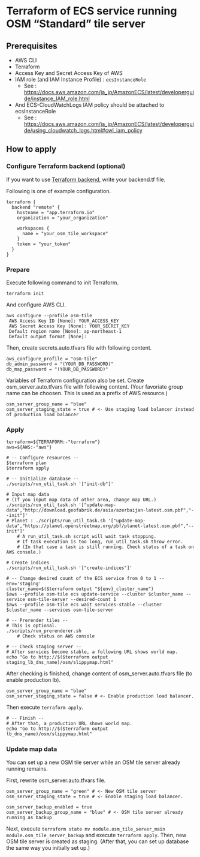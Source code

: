Terraform of ECS service running OSM “Standard” tile server
=====

## Prerequisites

* AWS CLI
* Terraform
* Access Key and Secret Access Key of AWS
* IAM role (and IAM Instance Profile) : `ecsInstanceRole`
    * See : https://docs.aws.amazon.com/ja_jp/AmazonECS/latest/developerguide/instance_IAM_role.html
* And ECS-CloudWatchLogs IAM policy should be attached to ecsInstanceRole
    * See : https://docs.aws.amazon.com/ja_jp/AmazonECS/latest/developerguide/using_cloudwatch_logs.html#cwl_iam_policy

## How to apply

### Configure Terraform backend (optional)

If you want to use [Terraform backend](https://www.terraform.io/docs/backends/index.html), write your backend.tf file.

Following is one of example configuration.

```
terraform {
  backend "remote" {
    hostname = "app.terraform.io"
    organization = "your_organization"

    workspaces {
      name = "your_osm_tile_workspace"
    }
    token = "your_token"
  }
}
```

### Prepare

Execute following command to init Terraform.

```
terraform init
```

And configure AWS CLI.

```
aws configure --profile osm-tile
 AWS Access Key ID [None]: YOUR_ACCESS_KEY
 AWS Secret Access Key [None]: YOUR_SECRET_KEY
 Default region name [None]: ap-northeast-1
 Default output format [None]:
```

Then, create secrets.auto.tfvars file with following content.

```
aws_configure_profile = "osm-tile"
db_admin_password = "(YOUR_DB_PASSWORD)"
db_map_password = "(YOUR_DB_PASSWORD)"
```

Variables of Terraform configuration also be set. Create osm_server.auto.tfvars file with following content. (Your favoriate group name can be choosen. This is used as a prefix of AWS resource.)

```
osm_server_group_name = "blue"
osm_server_staging_state = true # <- Use staging load balancer instead of production load balancer
```

### Apply

```
terraform=${TERRAFORM:-"terraform"}
aws=${AWS:-"aws"}

# -- Configure resources --
$terraform plan
$terraform apply

# -- Initialize database --
./scripts/run_util_task.sh '["init-db"]'

# Input map data
# (If you input map data of other area, change map URL.)
./scripts/run_util_task.sh '["update-map-data","http://download.geofabrik.de/asia/azerbaijan-latest.osm.pbf","--init"]'
# Planet : ./scripts/run_util_task.sh '["update-map-data","https://planet.openstreetmap.org/pbf/planet-latest.osm.pbf","--init"]'
    # A run_util_task.sh script will wait task stopping.
    # If task execution is too long, run_util_task.sh throw error.
    # (In that case a task is still running. Check status of a task on AWS console.)

# Create indices
./scripts/run_util_task.sh '["create-indices"]'

# -- Change desired count of the ECS service from 0 to 1 --
env='staging'
cluster_name=$($terraform output "${env}_cluster_name")
$aws --profile osm-tile ecs update-service --cluster $cluster_name --service osm-tile-server --desired-count 1
$aws --profile osm-tile ecs wait services-stable --cluster $cluster_name --services osm-tile-server

# -- Prerender tiles --
# This is optional.
./scripts/run_prerenderer.sh
    # Check status on AWS console

# -- Check staging server --
# After services become stable, a following URL shows world map.
echo "Go to http://$($terraform output staging_lb_dns_name)/osm/slippymap.html"
```

After checking is finished, change content of osm_server.auto.tfvars file (to enable production lb).

```
osm_server_group_name = "blue"
osm_server_staging_state = false # <- Enable production load balancer.
```

Then execute `terraform apply`.

```
# -- Finish --
# After that, a production URL shows world map.
echo "Go to http://$($terraform output lb_dns_name)/osm/slippymap.html"
```

### Update map data

You can set up a new OSM tile server while an OSM tile server already running remains.

First, rewrite osm_server.auto.tfvars file.

```
osm_server_group_name = "green" # <- New OSM tile server
osm_server_staging_state = true # <- Enable staging load balancer.

osm_server_backup_enabled = true
osm_server_backup_group_name = "blue" # <- OSM tile server already running as backup
```

Next, execute `terraform state mv module.osm_tile_server_main module.osm_tile_server_backup` and execute `terraform apply`.
Then, new OSM tile server is created as staging.
(After that, you can set up database the same way you initially set up.)
